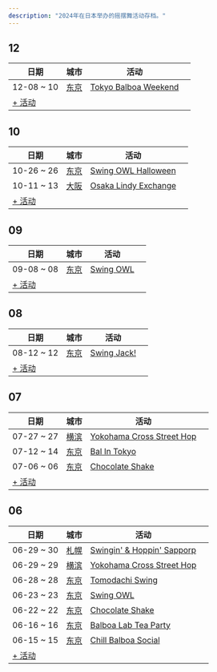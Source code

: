 ```yaml
---
description: "2024年在日本举办的摇摆舞活动存档。"
---
```


## 12

| 日期 | 城市 | 活动 | |
| --- | --- | --- | --- |
| 12-08 ~ 10 | [东京](by_city.md#tokyo) | [Tokyo Balboa Weekend](tokyo-balboa-weekend-2024.md) |  |
| [+ 活动](https://github.com/swingdance/events/issues/new?assignees=&labels=add+event&projects=&template=02-add_entity.yml&title=%5B2024%2Fja_JP%5D%20Add%20Event%3A%20%3CName%3E&region=ja_JP&province=&city=&org_id=&date_starts=2024-12-&date_ends=2024-12-)

## 10

| 日期 | 城市 | 活动 | |
| --- | --- | --- | --- |
| 10-26 ~ 26 | [东京](by_city.md#tokyo) | [Swing OWL Halloween](swing-owl-halloween-2024.md) |  |
| 10-11 ~ 13 | [大阪](by_city.md#osaka) | [Osaka Lindy Exchange](osaka-lindy-exchange-2024.md) |  |
| [+ 活动](https://github.com/swingdance/events/issues/new?assignees=&labels=add+event&projects=&template=02-add_entity.yml&title=%5B2024%2Fja_JP%5D%20Add%20Event%3A%20%3CName%3E&region=ja_JP&province=&city=&org_id=&date_starts=2024-10-&date_ends=2024-10-)

## 09

| 日期 | 城市 | 活动 | |
| --- | --- | --- | --- |
| 09-08 ~ 08 | [东京](by_city.md#tokyo) | [Swing OWL](swing-owl-08-2024.md) |  |
| [+ 活动](https://github.com/swingdance/events/issues/new?assignees=&labels=add+event&projects=&template=02-add_entity.yml&title=%5B2024%2Fja_JP%5D%20Add%20Event%3A%20%3CName%3E&region=ja_JP&province=&city=&org_id=&date_starts=2024-09-&date_ends=2024-09-)

## 08

| 日期 | 城市 | 活动 | |
| --- | --- | --- | --- |
| 08-12 ~ 12 | [东京](by_city.md#tokyo) | [Swing Jack!](swing-jack-2024.md) |  |
| [+ 活动](https://github.com/swingdance/events/issues/new?assignees=&labels=add+event&projects=&template=02-add_entity.yml&title=%5B2024%2Fja_JP%5D%20Add%20Event%3A%20%3CName%3E&region=ja_JP&province=&city=&org_id=&date_starts=2024-08-&date_ends=2024-08-)

## 07

| 日期 | 城市 | 活动 | |
| --- | --- | --- | --- |
| 07-27 ~ 27 | [横滨](by_city.md#yokohama) | [Yokohama Cross Street Hop](yokohama-cross-street-hop-07-2024.md) |  |
| 07-12 ~ 14 | [东京](by_city.md#tokyo) | [Bal In Tokyo](bal-in-tokyo-2024.md) |  |
| 07-06 ~ 06 | [东京](by_city.md#tokyo) | [Chocolate Shake](chocolate-shake-07-2024.md) |  |
| [+ 活动](https://github.com/swingdance/events/issues/new?assignees=&labels=add+event&projects=&template=02-add_entity.yml&title=%5B2024%2Fja_JP%5D%20Add%20Event%3A%20%3CName%3E&region=ja_JP&province=&city=&org_id=&date_starts=2024-07-&date_ends=2024-07-)

## 06

| 日期 | 城市 | 活动 | |
| --- | --- | --- | --- |
| 06-29 ~ 30 | [札幌](by_city.md#sapporo) | [Swingin' & Hoppin' Sapporp](swingin-n-hoppin-sapporp-2024.md) |  |
| 06-29 ~ 29 | [横滨](by_city.md#yokohama) | [Yokohama Cross Street Hop](yokohama-cross-street-hop-06-2024.md) |  |
| 06-28 ~ 28 | [东京](by_city.md#tokyo) | [Tomodachi Swing](tomodachi-swing-2024.md) |  |
| 06-23 ~ 23 | [东京](by_city.md#tokyo) | [Swing OWL](swing-owl-06-2024.md) |  |
| 06-22 ~ 22 | [东京](by_city.md#tokyo) | [Chocolate Shake](chocolate-shake-06-2024.md) |  |
| 06-16 ~ 16 | [东京](by_city.md#tokyo) | [Balboa Lab Tea Party](balboa-lab-tea-party-2024.md) |  |
| 06-15 ~ 15 | [东京](by_city.md#tokyo) | [Chill Balboa Social](chill-balboa-social-2024.md) |  |
| [+ 活动](https://github.com/swingdance/events/issues/new?assignees=&labels=add+event&projects=&template=02-add_entity.yml&title=%5B2024%2Fja_JP%5D%20Add%20Event%3A%20%3CName%3E&region=ja_JP&province=&city=&org_id=&date_starts=2024-06-&date_ends=2024-06-)
